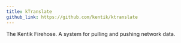 ```yaml
---
title: kTranslate
github_link: https://github.com/kentik/ktranslate
---
```


The Kentik Firehose. A system for pulling and pushing network data.
